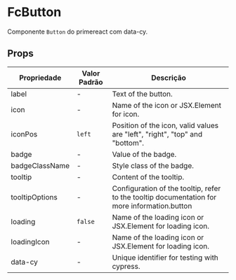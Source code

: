 # FcButton

Componente `Button` do primereact com data-cy.

## Props

| Propriedade   | Valor Padrão | Descrição                                                                                                           |
| ------------- | ------------ | ------------------------------------------------------------------------------------------------------------------- |
| label         | -            | Text of the button.                                                                                                 |
| icon          | -            | Name of the icon or JSX.Element for icon.                                                                           |
| iconPos       | `left`       | Position of the icon, valid values are "left", "right", "top" and "bottom".                                         |
| badge         | -            | Value of the badge.                                                                                                 |
| badgeClassName| -            | Style class of the badge.                                                                                           |
| tooltip       | -            | Content of the tooltip.                                                                                             |
| tooltipOptions| -            | Configuration of the tooltip, refer to the tooltip documentation for more information.button                        |
| loading       | `false`      | Name of the loading icon or JSX.Element for loading icon.                                                           |
| loadingIcon   | -            | Name of the loading icon or JSX.Element for loading icon.                                                           |
| data-cy       | -            | Unique identifier for testing with cypress.                                                                         |